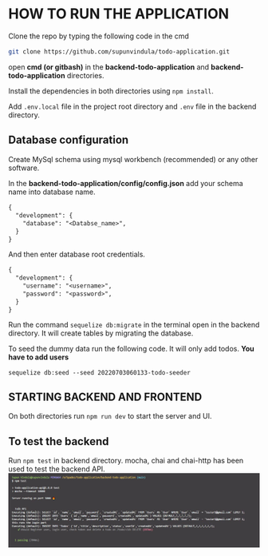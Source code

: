 # HOW TO RUN THE APPLICATION

Clone the repo by typing the following code in the cmd
```bash
git clone https://github.com/supunvindula/todo-application.git
```
open **cmd (or gitbash)** in the **backend-todo-application** and **backend-todo-application** directories.

Install the dependencies in both directories using `npm install`.

Add  `.env.local`  file in the project root directory and  `.env`  file in the backend directory.

## Database configuration
Create MySql schema using mysql workbench (recommended) or any other software.

In the **backend-todo-application/config/config.json** add your schema name into database name.
```
{
  "development": {
    "database": "<Databse_name>",
  }
}
```
And then enter database root credentials.
```
{
  "development": {
    "username": "<username>",
    "password": "<password>",
  }
}
```

Run the command `sequelize db:migrate` in the terminal open in the backend directory. It will create tables by migrating the database.

To seed the dummy data run the following code. It will only add todos. **You have to add users**

    sequelize db:seed --seed 20220703060133-todo-seeder

## STARTING BACKEND AND FRONTEND
On both directories run `npm run dev` to start the server and UI.

## To test the backend
Run `npm test` in backend directory. mocha, chai and chai-http has been used to test the backend API.
![test result](https://github.com/supunvindula/todo-application/blob/main/test-result.JPG)
